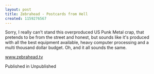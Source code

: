 ```yaml
---
layout: post
title: Zebrahead - Postcards from Hell
created: 1159276567
---
```

Sorry, I really can't stand this overproduced US Punk Metal crap, that pretends to be from the street and honest, but sounds like it's produced with all the best equipment available, heavy computer processing and a multi thousand dollar budget. Oh, and it all sounds the same.<p><a href='http://www.zebrahead.tv' target='_blank'>www.zebrahead.tv</a>
<p>Published in Unpublished</p>
